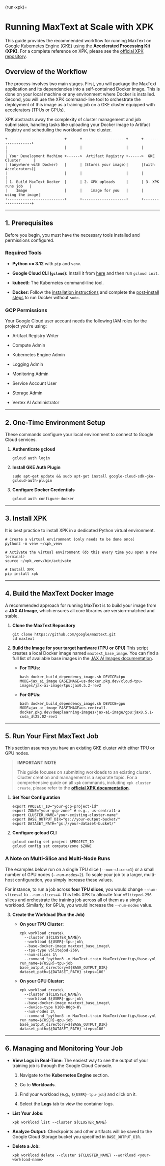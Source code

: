 <!--
 Copyright 2023–2025 Google LLC

 Licensed under the Apache License, Version 2.0 (the "License");
 you may not use this file except in compliance with the License.
 You may obtain a copy of the License at

    https://www.apache.org/licenses/LICENSE-2.0

 Unless required by applicable law or agreed to in writing, software
 distributed under the License is distributed on an "AS IS" BASIS,
 WITHOUT WARRANTIES OR CONDITIONS OF ANY KIND, either express or implied.
 See the License for the specific language governing permissions and
 limitations under the License.
-->

(run-xpk)=
# Running MaxText at Scale with XPK

This guide provides the recommended workflow for running MaxText on Google Kubernetes Engine (GKE) using the **Accelerated Processing Kit (XPK)**. For a complete reference on XPK, please see the [official XPK repository](https://github.com/AI-Hypercomputer/xpk).

## Overview of the Workflow

The process involves two main stages. First, you will package the MaxText application and its dependencies into a self-contained Docker image. This is done on your local machine or any environment where Docker is installed. Second, you will use the XPK command-line tool to orchestrate the deployment of this image as a training job on a GKE cluster equipped with accelerators (TPUs or GPUs).

XPK abstracts away the complexity of cluster management and job submission, handling tasks like uploading your Docker image to Artifact Registry and scheduling the workload on the cluster.

```
+--------------------------+      +--------------------+      +-------------------+
|                          |      |                    |      |                   |
| Your Development Machine +------>  Artifact Registry +------>  GKE Cluster      |
| (anywhere with Docker)   |      | (Stores your image)|      |(with Accelerators)|
|                          |      |                    |      |                   |
| 1. Build MaxText Docker  |      | 2. XPK uploads     |      | 3. XPK runs job   |
|    Image                 |      |    image for you   |      |    using the image|
+--------------------------+      +--------------------+      +-------------------+

```

* * * * *

## 1. Prerequisites

Before you begin, you must have the necessary tools installed and permissions configured.

### Required Tools

-   **Python >= 3.12** with `pip` and `venv`.

-   **Google Cloud CLI (`gcloud`):** Install it from [here](https://cloud.google.com/sdk/docs/install) and then run `gcloud init`.

-   **kubectl:** The Kubernetes command-line tool.

-   **Docker:** Follow the [installation instructions](https://docs.docker.com/engine/install/) and complete the [post-install steps](https://docs.docker.com/engine/install/linux-postinstall/) to run Docker without `sudo`.

### GCP Permissions

Your Google Cloud user account needs the following IAM roles for the project you're using:

-   Artifact Registry Writer

-   Compute Admin

-   Kubernetes Engine Admin

-   Logging Admin

-   Monitoring Admin

-   Service Account User

-   Storage Admin

-   Vertex AI Administrator

* * * * *

## 2. One-Time Environment Setup

These commands configure your local environment to connect to Google Cloud services.

1.  **Authenticate gcloud**


    ```
    gcloud auth login

    ```

2.  **Install GKE Auth Plugin**


    ```
    sudo apt-get update && sudo apt-get install google-cloud-sdk-gke-gcloud-auth-plugin

    ```

3.  **Configure Docker Credentials**


    ```
    gcloud auth configure-docker

    ```

* * * * *

## 3. Install XPK

It is best practice to install XPK in a dedicated Python virtual environment.


```
# Create a virtual environment (only needs to be done once)
python3 -m venv ~/xpk_venv

# Activate the virtual environment (do this every time you open a new terminal)
source ~/xpk_venv/bin/activate

# Install XPK
pip install xpk

```

* * * * *

## 4. Build the MaxText Docker Image

A recommended approach for running MaxText is to build your image from a **JAX AI Image**, which ensures all core libraries are version-matched and stable.

1.  **Clone the MaxText Repository**


    ```
    git clone https://github.com/google/maxtext.git
    cd maxtext

    ```

2.  **Build the Image for your target hardware (TPU or GPU)** This script creates a local Docker image named `maxtext_base_image`. You can find a full list of available base images in the [JAX AI Images documentation](https://cloud.google.com/ai-hypercomputer/docs/images).

    -   **For TPUs:**


        ```
        bash docker_build_dependency_image.sh DEVICE=tpu MODE=jax_ai_image BASEIMAGE=us-docker.pkg.dev/cloud-tpu-images/jax-ai-image/tpu:jax0.5.2-rev2

        ```

    -   **For GPUs:**


        ```
        bash docker_build_dependency_image.sh DEVICE=gpu MODE=jax_ai_image BASEIMAGE=us-central1-docker.pkg.dev/deeplearning-images/jax-ai-image/gpu:jax0.5.1-cuda_dl25.02-rev1

        ```

* * * * *

## 5. Run Your First MaxText Job

This section assumes you have an existing GKE cluster with either TPU or GPU nodes.

> **IMPORTANT NOTE**
>
> This guide focuses on submitting workloads to an existing cluster. Cluster creation and management is a separate topic. For a comprehensive guide on all `xpk` commands, including `xpk cluster create`, please refer to the **[official XPK documentation](https://github.com/AI-Hypercomputer/xpk)**.

1.  **Set Your Configuration**


    ```
    export PROJECT_ID="your-gcp-project-id"
    export ZONE="your-gcp-zone" # e.g., us-central1-a
    export CLUSTER_NAME="your-existing-cluster-name"
    export BASE_OUTPUT_DIR="gs://your-output-bucket/"
    export DATASET_PATH="gs://your-dataset-bucket/"

    ```

2.  **Configure gcloud CLI**


    ```
    gcloud config set project $PROJECT_ID
    gcloud config set compute/zone $ZONE

    ```

### A Note on Multi-Slice and Multi-Node Runs

The examples below run on a single TPU slice (`--num-slices=1`) or a small number of GPU nodes (`--num-nodes=2`). To scale your job to a larger, multi-host configuration, you simply increase these values.

For instance, to run a job across **four TPU slices**, you would change `--num-slices=1` to `--num-slices=4`. This tells XPK to allocate four `v5litepod-256` slices and orchestrate the training job across all of them as a single workload. Similarly, for GPUs, you would increase the `--num-nodes` value.

3.  **Create the Workload (Run the Job)**

    -   **On your TPU Cluster:**


        ```
        xpk workload create\
          --cluster ${CLUSTER_NAME}\
          --workload ${USER}-tpu-job\
          --base-docker-image maxtext_base_image\
          --tpu-type v5litepod-256\
          --num-slices 1\
          --command "python3 -m MaxText.train MaxText/configs/base.yml run_name=${USER}-tpu-job base_output_directory=${BASE_OUTPUT_DIR} dataset_path=${DATASET_PATH} steps=100"

        ```

    -   **On your GPU Cluster:**


        ```
        xpk workload create\
          --cluster ${CLUSTER_NAME}\
          --workload ${USER}-gpu-job\
          --base-docker-image maxtext_base_image\
          --device-type h100-80gb-8\
          --num-nodes 2\
          --command "python3 -m MaxText.train MaxText/configs/base.yml run_name=${USER}-gpu-job base_output_directory=${BASE_OUTPUT_DIR} dataset_path=${DATASET_PATH} steps=100"

        ```

* * * * *

## 6. Managing and Monitoring Your Job

-   **View Logs in Real-Time:** The easiest way to see the output of your training job is through the Google Cloud Console.

    1.  Navigate to the **Kubernetes Engine** section.

    2.  Go to **Workloads**.

    3.  Find your workload (e.g., `${USER}-tpu-job`) and click on it.

    4.  Select the **Logs** tab to view the container logs.

-   **List Your Jobs:**


    ```
    xpk workload list --cluster ${CLUSTER_NAME}

    ```

-   **Analyze Output:** Checkpoints and other artifacts will be saved to the Google Cloud Storage bucket you specified in `BASE_OUTPUT_DIR`.

-   **Delete a Job:**


    ```
    xpk workload delete --cluster ${CLUSTER_NAME} --workload <your-workload-name>
    ```
